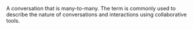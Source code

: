A conversation that is many-to-many. The term is commonly used to describe the nature of conversations and interactions using collaborative tools.
